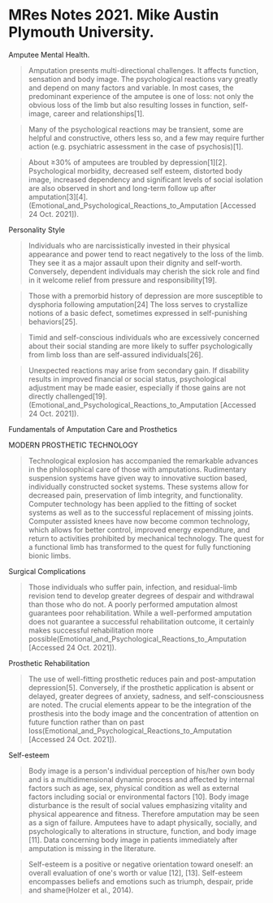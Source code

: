 # MRes Notes 2021. Mike Austin Plymouth University.

Amputee Mental Health.

> Amputation presents multi-directional challenges. It affects function, sensation and body image. The psychological reactions vary greatly and depend on many factors and variable. In most cases, the predominant experience of the amputee is one of loss: not only the obvious loss of the limb but also resulting losses in function, self-image, career and relationships[1].

> Many of the psychological reactions may be transient, some are helpful and constructive, others less so, and a few may require further action (e.g. psychiatric assessment in the case of psychosis)[1].

> About ≥30% of amputees are troubled by depression[1][2]. Psychological morbidity, decreased self esteem, distorted body image, increased dependency and significant levels of social isolation are also observed in short and long-term follow up after amputation[3][4].(Emotional_and_Psychological_Reactions_to_Amputation [Accessed 24 Oct. 2021]).

Personality Style

> Individuals who are narcissistically invested in their physical appearance and power tend to react negatively to the loss of the limb. They see it as a major assault upon their dignity and self-worth. Conversely, dependent individuals may cherish the sick role and find in it welcome relief from pressure and responsibility[19].

> Those with a premorbid history of depression are more susceptible to dysphoria following amputation[24] The loss serves to crystallize notions of a basic defect, sometimes expressed in self-punishing behaviors[25].

> Timid and self-conscious individuals who are excessively concerned about their social standing are more likely to suffer psychologically from limb loss than are self-assured individuals[26].

> Unexpected reactions may arise from secondary gain. If disability results in improved financial or social status, psychological adjustment may be made easier, especially if those gains are not directly challenged[19].(Emotional_and_Psychological_Reactions_to_Amputation [Accessed 24 Oct. 2021]).

Fundamentals of Amputation Care and Prosthetics

MODERN PROSTHETIC TECHNOLOGY

> Technological explosion has accompanied the remarkable advances in
the philosophical care of those with amputations. Rudimentary suspension systems have given way to innovative suction based, individually constructed socket systems. These systems allow for decreased
pain, preservation of limb integrity, and functionality. Computer
technology has been applied to the fitting of socket systems as well
as to the successful replacement of missing joints. Computer assisted
knees have now become common technology, which allows for
better control, improved energy expenditure, and return to activities
prohibited by mechanical technology. The quest for a functional limb
has transformed to the quest for fully functioning bionic limbs.

Surgical Complications
> Those individuals who suffer pain, infection, and residual-limb revision tend to develop greater degrees of despair and withdrawal than those who do not.  A poorly performed amputation almost guarantees poor rehabilitation. While a well-performed amputation does not guarantee a successful rehabilitation outcome, it certainly makes successful rehabilitation more possible(Emotional_and_Psychological_Reactions_to_Amputation [Accessed 24 Oct. 2021]).

Prosthetic Rehabilitation
> The use of well-fitting prosthetic reduces pain and  post-amputation depression[5]. Conversely, if the prosthetic application is absent or delayed, greater degrees of anxiety, sadness, and self-consciousness are noted. The crucial elements appear to be the integration of the prosthesis into the body image and the concentration of attention on future function rather than on past loss(Emotional_and_Psychological_Reactions_to_Amputation [Accessed 24 Oct. 2021]).

Self-esteem

> Body image is a person's individual perception of his/her own body and is a multidimensional dynamic process and affected by internal factors such as age, sex, physical condition as well as external factors including social or environmental factors [10]. Body image disturbance is the result of social values emphasizing vitality and physical appearence and fitness. Therefore amputation may be seen as a sign of failure. Amputees have to adapt physically, socially, and psychologically to alterations in structure, function, and body image [11]. Data concerning body image in patients immediately after amputation is missing in the literature.

> Self-esteem is a positive or negative orientation toward oneself: an overall evaluation of one's worth or value [12], [13]. Self-esteem encompasses beliefs and emotions such as triumph, despair, pride and shame(Holzer et al., 2014).

